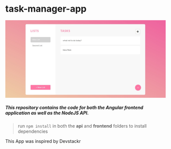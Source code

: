 # task-manager-app

![Application Design Illustration](https://github.com/duziem/task-manager-app/raw/master/frontend/src/assets/App_illustration.jpg)

##### This repository contains the code for both the Angular frontend application as well as the NodeJS API. 

>run `npm install` in both the **api** and **frontend** folders to install dependencies  

This App was inspired by Devstackr
